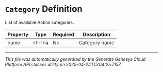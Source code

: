 # `Category` Definition

List of available Action categories.

| Property | Type | Required | Description |
|----------|------|----------|-------------|
| name | `string` | No | Category name |

---

*This file was automatically generated by the Generate Genesys Cloud Platform API classes utility on 2025-04-24T15:04:25.715Z*